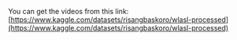 You can get the videos from this link: [https://www.kaggle.com/datasets/risangbaskoro/wlasl-processed](https://www.kaggle.com/datasets/risangbaskoro/wlasl-processed)
